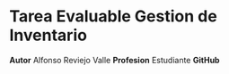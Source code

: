 # Tarea Evaluable Gestion de Inventario

**Autor** Alfonso Reviejo Valle
**Profesion** Estudiante
**GitHub** 